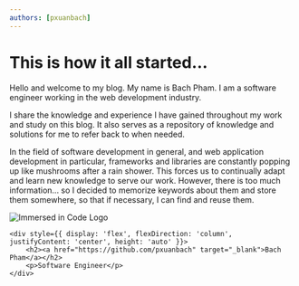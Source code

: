 ```yaml
---
authors: [pxuanbach]
---
```


# This is how it all started…

Hello and welcome to my blog. My name is Bach Pham. I am a software engineer working in the web development industry. 

<!--truncate-->

I share the knowledge and experience I have gained throughout my work and study on this blog. It also serves as a repository of knowledge and solutions for me to refer back to when needed.

In the field of software development in general, and web application development in particular, frameworks and libraries are constantly popping up like mushrooms after a rain shower. This forces us to continually adapt and learn new knowledge to serve our work. However, there is too much information... so I decided to memorize keywords about them and store them somewhere, so that if necessary, I can find and reuse them.

<div style={{ display: 'flex', width: '100%', height: 'auto' }}>
    <div style={{width: '160px', marginRight: '20px'}}> 
        <img src={require('../../static/img/logo.png').default} alt="Immersed in Code Logo"/>
    </div>
    
    <div style={{ display: 'flex', flexDirection: 'column', justifyContent: 'center', height: 'auto' }}>
        <h2><a href="https://github.com/pxuanbach" target="_blank">Bach Pham</a></h2>
        <p>Software Engineer</p>
    </div>
</div>